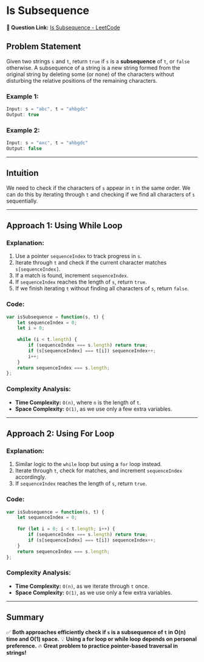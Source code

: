# Is Subsequence

**📌 Question Link:** [Is Subsequence - LeetCode](https://leetcode.com/problems/is-subsequence/description/)

## Problem Statement
Given two strings `s` and `t`, return `true` if `s` is a **subsequence** of `t`, or `false` otherwise.
A subsequence of a string is a new string formed from the original string by deleting some (or none) of the characters without disturbing the relative positions of the remaining characters.

### Example 1:
```js
Input: s = "abc", t = "ahbgdc"
Output: true
```

### Example 2:
```js
Input: s = "axc", t = "ahbgdc"
Output: false
```

---

## Intuition
We need to check if the characters of `s` appear in `t` in the same order. We can do this by iterating through `t` and checking if we find all characters of `s` sequentially.

---

## Approach 1: Using While Loop
### Explanation:
1. Use a pointer `sequenceIndex` to track progress in `s`.
2. Iterate through `t` and check if the current character matches `s[sequenceIndex]`.
3. If a match is found, increment `sequenceIndex`.
4. If `sequenceIndex` reaches the length of `s`, return `true`.
5. If we finish iterating `t` without finding all characters of `s`, return `false`.

### Code:
```js
var isSubsequence = function(s, t) {
    let sequenceIndex = 0;
    let i = 0;
    
    while (i < t.length) {
        if (sequenceIndex === s.length) return true;
        if (s[sequenceIndex] === t[i]) sequenceIndex++;
        i++;
    }
    return sequenceIndex === s.length;
};
```

### Complexity Analysis:
- **Time Complexity:** `O(n)`, where `n` is the length of `t`.
- **Space Complexity:** `O(1)`, as we use only a few extra variables.

---

## Approach 2: Using For Loop
### Explanation:
1. Similar logic to the `while` loop but using a `for` loop instead.
2. Iterate through `t`, check for matches, and increment `sequenceIndex` accordingly.
3. If `sequenceIndex` reaches the length of `s`, return `true`.

### Code:
```js
var isSubsequence = function(s, t) {
    let sequenceIndex = 0;
    
    for (let i = 0; i < t.length; i++) {
        if (sequenceIndex === s.length) return true;
        if (s[sequenceIndex] === t[i]) sequenceIndex++;
    }
    return sequenceIndex === s.length;
};
```

### Complexity Analysis:
- **Time Complexity:** `O(n)`, as we iterate through `t` once.
- **Space Complexity:** `O(1)`, as we use only a few extra variables.

---

## Summary
✅ **Both approaches efficiently check if `s` is a subsequence of `t` in O(n) time and O(1) space.**
💡 **Using a for loop or while loop depends on personal preference.**
🔥 **Great problem to practice pointer-based traversal in strings!**